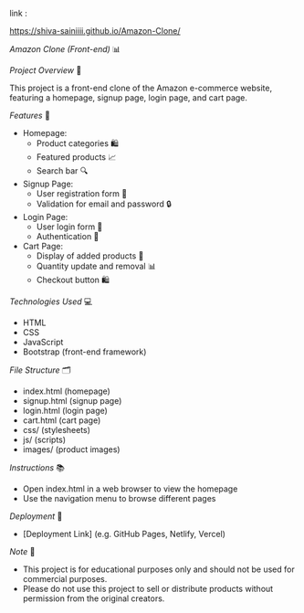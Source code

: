 link :

https://shiva-sainiiii.github.io/Amazon-Clone/

_Amazon Clone (Front-end)_ 📊

_Project Overview_ 📄

This project is a front-end clone of the Amazon e-commerce website, featuring a homepage, signup page, login page, and cart page.

_Features_ 🎯

- Homepage:
    - Product categories 🛍️
    - Featured products 📈
    - Search bar 🔍
- Signup Page:
    - User registration form 📝
    - Validation for email and password 🔒
- Login Page:
    - User login form 🔑
    - Authentication 🚫
- Cart Page:
    - Display of added products 🛒
    - Quantity update and removal 📊
    - Checkout button 🛍️

_Technologies Used_ 💻

- HTML
- CSS
- JavaScript
- Bootstrap (front-end framework)

_File Structure_ 🗂️

- index.html (homepage)
- signup.html (signup page)
- login.html (login page)
- cart.html (cart page)
- css/ (stylesheets)
- js/ (scripts)
- images/ (product images)

_Instructions_ 📚

- Open index.html in a web browser to view the homepage
- Use the navigation menu to browse different pages

_Deployment_ 🚀

- [Deployment Link] (e.g. GitHub Pages, Netlify, Vercel)

_Note_ 📝

- This project is for educational purposes only and should not be used for commercial purposes.
- Please do not use this project to sell or distribute products without permission from the original creators.
